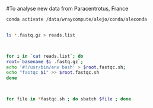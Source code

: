 
#To analyse new data from Paracentrotus, France

```bash
conda activate /data/wraycompute/alejo/conda/aleconda


ls *.fastq.gz > reads.list



for i in `cat reads.list`; do
root=`basename $i .fastq.gz`;
echo '#!/usr/bin/env bash' > $root.fastqc.sh;
echo "fastqc $i" >> $root.fastqc.sh
done



for file in *fastqc.sh ; do sbatch $file ; done


```

